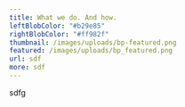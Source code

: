 ```yaml
---
title: What we do. And how.
leftBlobColor: "#b29e85"
rightBlobColor: "#ff982f"
thumbnail: /images/uploads/bp-featured.png
featured: /images/uploads/bp_featured.png
url: sdf
more: sdf
---
```

sdfg